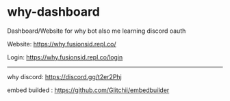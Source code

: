 # why-dashboard
Dashboard/Website for why bot also me learning discord oauth

Website: https://why.fusionsid.repl.co/

Login: https://why.fusionsid.repl.co/login


---


why discord: https://discord.gg/t2er2Phj


embed builded : https://github.com/Glitchii/embedbuilder
